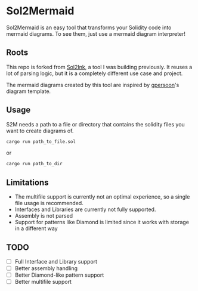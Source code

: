 # Sol2Mermaid

Sol2Mermaid is an easy tool that transforms your Solidity code into mermaid diagrams. To see them, just use a mermaid diagram interpreter!

## Roots

This repo is forked from [Sol2Ink](https://github.com/Brushfam/sol2ink/tree/main), a tool I was building previously. It reuses a lot of parsing logic, but it is a completely different use case and project.

The mermaid diagrams created by this tool are inspired by [gpersoon](https://github.com/gpersoon/diagrams)'s diagram template.

## Usage

S2M needs a path to a file or directory that contains the solidity files you want to create diagrams of. 

```bash
cargo run path_to_file.sol
```

or

```bash
cargo run path_to_dir
```

## Limitations

- The multifile support is currently not an optimal experience, so a single file usage is recommended.
- Interfaces and Libraries are currently not fully supported.
- Assembly is not parsed
- Support for patterns like Diamond is limited since it works with storage in a different way

## TODO

- [ ] Full Interface and Library support
- [ ] Better assembly handling
- [ ] Better Diamond-like pattern support
- [ ] Better multifile support
